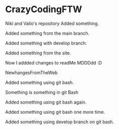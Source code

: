 # CrazyCodingFTW
Niki and Valio's repository
Added something.


Added something from the main branch.

Added something with develop branch.


Added something from the site.


Now I addded changes to readMe MDDDdd :D

NewhangesFromTheWeb

Added something using git bash.

Something is something in git Bash

Added something using git bash again.


Added something using git bash one more time.

Added something using develop branch on git bash.


